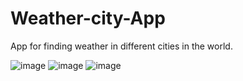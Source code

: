 # Weather-city-App
App for finding weather in different cities in the world.

![image](https://github.com/binny3213/Weather-city-App/assets/90454079/9ee44811-a37f-484d-9135-6e208f1f9b94)
![image](https://github.com/binny3213/Weather-city-App/assets/90454079/622c4021-47bb-4c16-b586-42a9bf3a0683)
![image](https://github.com/binny3213/Weather-city-App/assets/90454079/4d1437ca-cf15-4b43-81db-4e4f2ecf917b)


